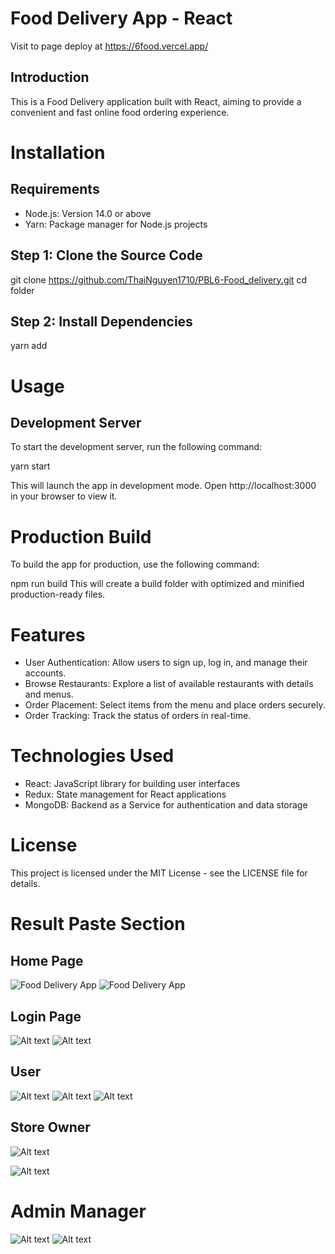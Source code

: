 # Food Delivery App - React

Visit to page deploy at https://6food.vercel.app/

## Introduction

This is a Food Delivery application built with React, aiming to provide a convenient and fast online food ordering experience.

# Installation

## Requirements

- Node.js: Version 14.0 or above
- Yarn: Package manager for Node.js projects

## Step 1: Clone the Source Code

git clone https://github.com/ThaiNguyen1710/PBL6-Food_delivery.git
cd folder

## Step 2: Install Dependencies

yarn add

# Usage

## Development Server

To start the development server, run the following command:

yarn start

This will launch the app in development mode. Open http://localhost:3000 in your browser to view it.

# Production Build

To build the app for production, use the following command:

npm run build
This will create a build folder with optimized and minified production-ready files.

# Features

- User Authentication: Allow users to sign up, log in, and manage their accounts.
- Browse Restaurants: Explore a list of available restaurants with details and menus.
- Order Placement: Select items from the menu and place orders securely.
- Order Tracking: Track the status of orders in real-time.

# Technologies Used

- React: JavaScript library for building user interfaces
- Redux: State management for React applications
- MongoDB: Backend as a Service for authentication and data storage

# License

This project is licensed under the MIT License - see the LICENSE file for details.

# Result Paste Section

## Home Page

![Food Delivery App](./client/public/image.png)
![Food Delivery App](./client/public/image2.png)

## Login Page

![Alt text](./client/public/image-9.png)
![Alt text](./client/public/image-1.png)

## User

![Alt text](./client/public/image-8.png)
![Alt text](./client/public/image-6.png)
![Alt text](./client/public/image-7.png)

## Store Owner

![Alt text](./client/public/image-2.png)

![Alt text](./client/public/image-3.png)

# Admin Manager

![Alt text](./client/public/image-4.png)
![Alt text](./client/public/image-5.png)
